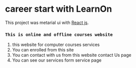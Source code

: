 # career start with LearnOn

This project was metarial ui with [React js](https://github.com/facebook/create-react-app).

### `This is online and offline courses website`

  1. this website for computer courses services
  2. You can enrolled from this site
  3. You can contact with us from this website contact Us page
  4. You can see our services form service page


